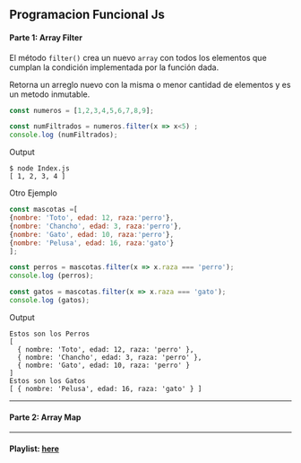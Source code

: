 ## Programacion Funcional Js

#### Parte 1: Array Filter
El método `filter()` crea un nuevo `array` con todos los elementos que cumplan la condición implementada por la función dada.

Retorna un arreglo nuevo con la misma o menor cantidad de elementos y es un metodo inmutable.

```javascript
const numeros = [1,2,3,4,5,6,7,8,9];

const numFiltrados = numeros.filter(x => x<5) ; 
console.log (numFiltrados);
```
Output
```Output 
$ node Index.js
[ 1, 2, 3, 4 ]
```
Otro Ejemplo 
```javascript
const mascotas =[
{nombre: 'Toto', edad: 12, raza:'perro'},
{nombre: 'Chancho', edad: 3, raza:'perro'},
{nombre: 'Gato', edad: 10, raza:'perro'},
{nombre: 'Pelusa', edad: 16, raza:'gato'}
];

const perros = mascotas.filter(x => x.raza === 'perro');
console.log (perros);

const gatos = mascotas.filter(x => x.raza === 'gato');
console.log (gatos);
```
Output
```Output 
Estos son los Perros
[
  { nombre: 'Toto', edad: 12, raza: 'perro' },
  { nombre: 'Chancho', edad: 3, raza: 'perro' },
  { nombre: 'Gato', edad: 10, raza: 'perro' }
]
Estos son los Gatos
[ { nombre: 'Pelusa', edad: 16, raza: 'gato' } ]
```
___
#### Parte 2: Array Map






___
#### Playlist: [here](https://www.youtube.com/playlist?list=PLSnadb41DsdKMddToNitoXrgHK7CEbUki)


